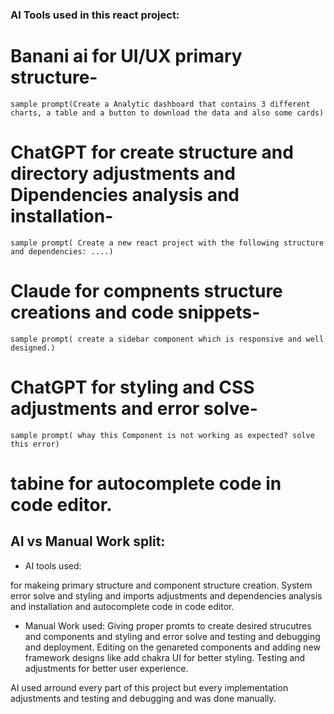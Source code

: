 ### AI Tools used in this react project:

# Banani ai for UI/UX primary structure-
    sample prompt(Create a Analytic dashboard that contains 3 different charts, a table and a button to download the data and also some cards)
# ChatGPT for create structure and directory adjustments and Dipendencies analysis and installation-
    sample prompt( Create a new react project with the following structure and dependencies: ....) 
# Claude for compnents structure creations and code snippets-
    sample prompt( create a sidebar component which is responsive and well designed.)
# ChatGPT for styling and CSS adjustments and error solve-
    sample prompt( whay this Component is not working as expected? solve this error)
# tabine for autocomplete code in code editor.

## AI vs Manual Work split:

- AI tools used:

 for makeing primary structure and component structure creation. System error solve and styling and imports adjustments and dependencies analysis and installation and autocomplete code in code editor. 


 - Manual Work used:
  Giving proper promts to create desired strucutres and components and styling and error solve and testing and debugging and deployment.
  Editing on the genareted components and adding new framework designs like add chakra UI for better styling. 
  Testing and adjustments for better user experience.


  AI used arround every part of this project but every implementation adjustments and testing and debugging and was done manually.